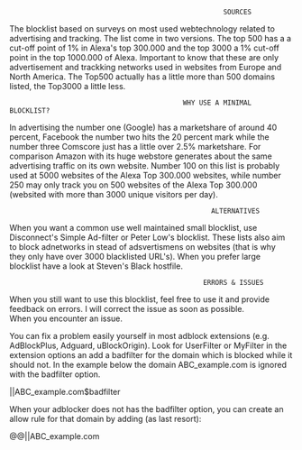                                                          SOURCES
The blocklist based on surveys on most used webtechnology related to advertising and tracking. The list come in two versions. The top 500 has a
a cut-off point of 1% in Alexa's top 300.000 and the top 3000 a 1% cut-off point in the top 1000.000 of Alexa. Important to know that these
are only advertisement and trackking networks used in websites from Europe and North America. The Top500 actually has a little more than 500 
domains listed, the Top3000 a little less.

                                               WHY USE A MINIMAL BLOCKLIST?                                        
In advertising the number one (Google) has a marketshare of around 40 percent, Facebook the number two hits the 20 percent mark while the
number three Comscore just has a little over 2.5% marketshare. For comparison Amazon with its huge webstore generates about the same
advertising traffic on its own website. Number 100 on this list is probably used at 5000 websites of the Alexa Top 300.000 websites, while
number 250 may only track you on 500 websites of the Alexa Top 300.000 (websited with more than 3000 unique visitors per day). 

                                                      ALTERNATIVES
When you want a common use well maintained small blocklist, use Disconnect's Simple Ad-filter or Peter Low's blocklist. These lists also
aim to block adnetworks in stead of adsvertismens on websites (that is why they only have over 3000 blacklisted URL's). When you prefer
large blocklist have a look at Steven's Black hostfile.   

                                                    ERRORS & ISSUES
When you still want to use this blocklist, feel free to use it and provide feedback on errors. I will correct the issue as soon as possible.  
When you encounter an issue.

You can fix a problem easily yourself in most adblock extensions (e.g. AdBlockPlus, Adguard, uBlockOrigin). 
Look for UserFilter or MyFilter in the extension options an add a badfilter for the domain which is blocked while it should not. In the
example below the domain ABC_example.com is ignored with the badfilter option.

||ABC_example.com$badfilter

When your adblocker does not has the badfilter option, you can create an allow rule for that domain by adding (as last resort):

@@||ABC_example.com 
